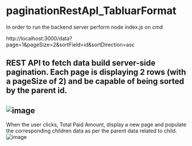 # paginationRestApI_TabluarFormat
In order to run the backend server perform node index.js on cmd


http://localhost:3000/data?page=1&pageSize=2&sortField=id&sortDirection=asc
## REST API to fetch data build server-side pagination. Each page is displaying 2 rows (with a pageSize of 2) and be capable of being sorted by the parent id. 

## ![image](https://user-images.githubusercontent.com/65679502/236013209-851a2c89-6ea3-4266-9b70-393946fe2d19.png)
When the user clicks, Total Paid Amount, display a new page and populate the corresponding children data as per the parent data related to child.
![image](https://user-images.githubusercontent.com/65679502/236014030-aeb49fd5-99b8-456a-a78d-13126ce31265.png)
